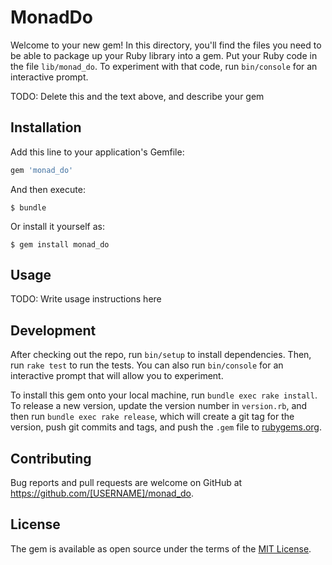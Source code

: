 # MonadDo

Welcome to your new gem! In this directory, you'll find the files you need to be able to package up your Ruby library into a gem. Put your Ruby code in the file `lib/monad_do`. To experiment with that code, run `bin/console` for an interactive prompt.

TODO: Delete this and the text above, and describe your gem

## Installation

Add this line to your application's Gemfile:

```ruby
gem 'monad_do'
```

And then execute:

    $ bundle

Or install it yourself as:

    $ gem install monad_do

## Usage

TODO: Write usage instructions here

## Development

After checking out the repo, run `bin/setup` to install dependencies. Then, run `rake test` to run the tests. You can also run `bin/console` for an interactive prompt that will allow you to experiment.

To install this gem onto your local machine, run `bundle exec rake install`. To release a new version, update the version number in `version.rb`, and then run `bundle exec rake release`, which will create a git tag for the version, push git commits and tags, and push the `.gem` file to [rubygems.org](https://rubygems.org).

## Contributing

Bug reports and pull requests are welcome on GitHub at https://github.com/[USERNAME]/monad_do.

## License

The gem is available as open source under the terms of the [MIT License](http://opensource.org/licenses/MIT).

